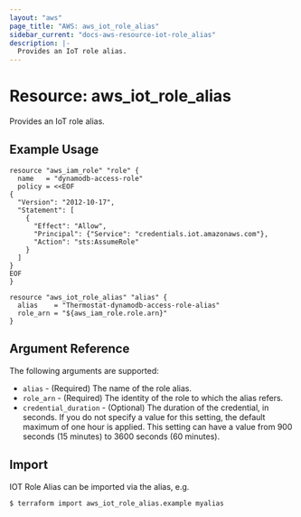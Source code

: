 ```yaml
---
layout: "aws"
page_title: "AWS: aws_iot_role_alias"
sidebar_current: "docs-aws-resource-iot-role_alias"
description: |-
  Provides an IoT role alias.
---
```


# Resource: aws_iot_role_alias

Provides an IoT role alias.

## Example Usage

```hcl
resource "aws_iam_role" "role" {
  name   = "dynamodb-access-role"
  policy = <<EOF
{
  "Version": "2012-10-17",
  "Statement": [
    {
      "Effect": "Allow",
      "Principal": {"Service": "credentials.iot.amazonaws.com"},
      "Action": "sts:AssumeRole"
    }
  ]
}
EOF
}

resource "aws_iot_role_alias" "alias" {
  alias    = "Thermostat-dynamodb-access-role-alias"
  role_arn = "${aws_iam_role.role.arn}"
}
```

## Argument Reference

The following arguments are supported:

* `alias` - (Required) The name of the role alias.
* `role_arn` - (Required) The identity of the role to which the alias refers.
* `credential_duration` - (Optional) The duration of the credential, in seconds. If you do not specify a value for this setting, the default maximum of one hour is applied. This setting can have a value from 900 seconds (15 minutes) to 3600 seconds (60 minutes).

## Import

IOT Role Alias can be imported via the alias, e.g.

```sh
$ terraform import aws_iot_role_alias.example myalias
```
